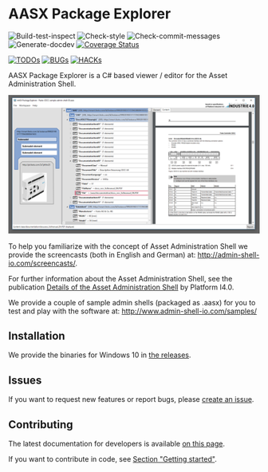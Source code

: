 AASX Package Explorer
=====================
![Build-test-inspect](
https://github.com/admin-shell-io/aasx-package-explorer/workflows/Build-test-inspect/badge.svg
) ![Check-style](
https://github.com/admin-shell-io/aasx-package-explorer/workflows/Check-style/badge.svg
) ![Check-commit-messages](
https://github.com/admin-shell-io/aasx-package-explorer/workflows/Check-commit-messages/badge.svg
) ![Generate-docdev](
https://github.com/admin-shell-io/aasx-package-explorer/workflows/Generate-docdev/badge.svg
) [![Coverage Status](
https://coveralls.io/repos/github/admin-shell-io/aasx-package-explorer/badge.svg?branch=master
)](
https://coveralls.io/github/admin-shell-io/aasx-package-explorer?branch=master
)

[![TODOs](
https://admin-shell-io.github.io/aasx-package-explorer/todos/badges/TODOs.svg
)](
https://github.com/admin-shell-io/aasx-package-explorer/blob/gh-pages/todos/task-list/task-list-by-file.md
) [![BUGs](
https://admin-shell-io.github.io/aasx-package-explorer/todos/badges/BUGs.svg
)](
https://github.com/admin-shell-io/aasx-package-explorer/blob/gh-pages/todos/task-list/task-list-by-file.md
) [![HACKs](
https://admin-shell-io.github.io/aasx-package-explorer/todos/badges/HACKs.svg
)](
https://github.com/admin-shell-io/aasx-package-explorer/blob/gh-pages/todos/task-list/task-list-by-file.md
)

AASX Package Explorer is a C# based viewer / editor for the 
Asset Administration Shell.

![screenshot](
https://github.com/admin-shell-io/aasx-package-explorer/raw/master/screenshot.png
)

To help you familiarize with the concept of Asset Administration Shell 
we provide the screencasts (both in English and German) at: 
http://admin-shell-io.com/screencasts/.

For further information about the Asset Administration Shell, see the 
publication [Details of the Asset Administration Shell](
https://www.plattform-i40.de/I40/Redaktion/EN/Downloads/Publikation/2018-details-of-the-asset-administration-shell.html
) by Platform I4.0.

We provide a couple of sample admin shells (packaged as .aasx) for you to 
test and play with the software at:
http://www.admin-shell-io.com/samples/

Installation
------------
We provide the binaries for Windows 10 in [the releases](
https://github.com/admin-shell-io/aasx-package-explorer/releases). 

Issues
------
If you want to request new features or report bugs, please 
[create an issue](
https://github.com/admin-shell-io/aasx-package-explorer/issues/new/choose). 

Contributing
------------
The latest documentation for developers is available [on this page](
https://admin-shell-io.github.io/aasx-package-explorer/devdoc/
).

If you want to contribute in code, see [Section "Getting started"](
https://admin-shell-io.github.io/aasx-package-explorer/devdoc/getting-started/intro.html
).
